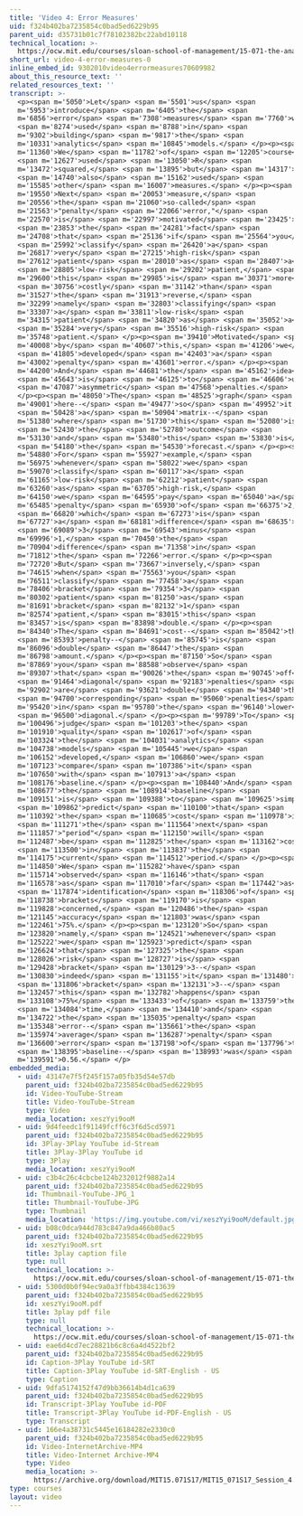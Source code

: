 ```yaml
---
title: 'Video 4: Error Measures'
uid: f324b402ba7235854c0bad5ed6229b95
parent_uid: d35731b01c7f78102382bc22abd10118
technical_location: >-
  https://ocw.mit.edu/courses/sloan-school-of-management/15-071-the-analytics-edge-spring-2017/trees/keeping-an-eye-on-healthcare-costs-the-d2hawkeye-story/video-4-error-measures/video-4-error-measures-0
short_url: video-4-error-measures-0
inline_embed_id: 9302010video4errormeasures70609982
about_this_resource_text: ''
related_resources_text: ''
transcript: >-
  <p><span m='5050'>Let</span> <span m='5501'>us</span> <span
  m='5953'>introduce</span> <span m='6405'>the</span> <span
  m='6856'>error</span> <span m='7308'>measures</span> <span m='7760'>we</span>
  <span m='8274'>used</span> <span m='8788'>in</span> <span
  m='9302'>building</span> <span m='9817'>the</span> <span
  m='10331'>analytics</span> <span m='10845'>models.</span> </p><p><span
  m='11360'>We</span> <span m='11782'>of</span> <span m='12205'>course</span>
  <span m='12627'>used</span> <span m='13050'>R</span> <span
  m='13472'>squared,</span> <span m='13895'>but</span> <span m='14317'>we</span>
  <span m='14740'>also</span> <span m='15162'>used</span> <span
  m='15585'>other</span> <span m='16007'>measures.</span> </p><p><span
  m='19550'>Next</span> <span m='20053'>measure,</span> <span
  m='20556'>the</span> <span m='21060'>so-called</span> <span
  m='21563'>"penalty</span> <span m='22066'>error,"</span> <span
  m='22570'>is</span> <span m='22997'>motivated</span> <span m='23425'>by</span>
  <span m='23853'>the</span> <span m='24281'>fact</span> <span
  m='24708'>that</span> <span m='25136'>if</span> <span m='25564'>you</span>
  <span m='25992'>classify</span> <span m='26420'>a</span> <span
  m='26817'>very</span> <span m='27215'>high-risk</span> <span
  m='27612'>patient</span> <span m='28010'>as</span> <span m='28407'>a</span>
  <span m='28805'>low-risk</span> <span m='29202'>patient,</span> <span
  m='29600'>this</span> <span m='29985'>is</span> <span m='30371'>more</span>
  <span m='30756'>costly</span> <span m='31142'>than</span> <span
  m='31527'>the</span> <span m='31913'>reverse,</span> <span
  m='32299'>namely</span> <span m='32803'>classifying</span> <span
  m='33307'>a</span> <span m='33811'>low-risk</span> <span
  m='34315'>patient</span> <span m='34820'>as</span> <span m='35052'>a</span>
  <span m='35284'>very</span> <span m='35516'>high-risk</span> <span
  m='35748'>patient.</span> </p><p><span m='39410'>Motivated</span> <span
  m='40008'>by</span> <span m='40607'>this,</span> <span m='41206'>we</span>
  <span m='41805'>developed</span> <span m='42403'>a</span> <span
  m='43002'>penalty</span> <span m='43601'>error.</span> </p><p><span
  m='44200'>And</span> <span m='44681'>the</span> <span m='45162'>idea</span>
  <span m='45643'>is</span> <span m='46125'>to</span> <span m='46606'>use</span>
  <span m='47087'>asymmetric</span> <span m='47568'>penalties.</span>
  </p><p><span m='48050'>The</span> <span m='48525'>graph</span> <span
  m='49001'>here--</span> <span m='49477'>so</span> <span m='49952'>it's</span>
  <span m='50428'>a</span> <span m='50904'>matrix--</span> <span
  m='51380'>where</span> <span m='51730'>this</span> <span m='52080'>is</span>
  <span m='52430'>the</span> <span m='52780'>outcome</span> <span
  m='53130'>and</span> <span m='53480'>this</span> <span m='53830'>is</span>
  <span m='54180'>the</span> <span m='54530'>forecast.</span> </p><p><span
  m='54880'>For</span> <span m='55927'>example,</span> <span
  m='56975'>whenever</span> <span m='58022'>we</span> <span
  m='59070'>classify</span> <span m='60117'>a</span> <span
  m='61165'>low-risk</span> <span m='62212'>patient</span> <span
  m='63260'>as</span> <span m='63705'>high-risk,</span> <span
  m='64150'>we</span> <span m='64595'>pay</span> <span m='65040'>a</span> <span
  m='65485'>penalty</span> <span m='65930'>of</span> <span m='66375'>2,</span>
  <span m='66820'>which</span> <span m='67273'>is</span> <span
  m='67727'>a</span> <span m='68181'>difference</span> <span m='68635'>of</span>
  <span m='69089'>3</span> <span m='69543'>minus</span> <span
  m='69996'>1,</span> <span m='70450'>the</span> <span
  m='70904'>difference</span> <span m='71358'>in</span> <span
  m='71812'>the</span> <span m='72266'>error.</span> </p><p><span
  m='72720'>But</span> <span m='73667'>inversely,</span> <span
  m='74615'>when</span> <span m='75563'>you</span> <span
  m='76511'>classify</span> <span m='77458'>a</span> <span
  m='78406'>bracket</span> <span m='79354'>3</span> <span
  m='80302'>patient</span> <span m='81250'>as</span> <span
  m='81691'>bracket</span> <span m='82132'>1</span> <span
  m='82574'>patient,</span> <span m='83015'>this</span> <span
  m='83457'>is</span> <span m='83898'>double.</span> </p><p><span
  m='84340'>The</span> <span m='84691'>cost--</span> <span m='85042'>the</span>
  <span m='85393'>penalty--</span> <span m='85745'>is</span> <span
  m='86096'>double</span> <span m='86447'>the</span> <span
  m='86798'>amount.</span> </p><p><span m='87150'>So</span> <span
  m='87869'>you</span> <span m='88588'>observe</span> <span
  m='89307'>that</span> <span m='90026'>the</span> <span m='90745'>off</span>
  <span m='91464'>diagonal</span> <span m='92183'>penalties</span> <span
  m='92902'>are</span> <span m='93621'>double</span> <span m='94340'>the</span>
  <span m='94700'>corresponding</span> <span m='95060'>penalties</span> <span
  m='95420'>in</span> <span m='95780'>the</span> <span m='96140'>lower</span>
  <span m='96500'>diagonal.</span> </p><p><span m='99789'>To</span> <span
  m='100496'>judge</span> <span m='101203'>the</span> <span
  m='101910'>quality</span> <span m='102617'>of</span> <span
  m='103324'>the</span> <span m='104031'>analytics</span> <span
  m='104738'>models</span> <span m='105445'>we</span> <span
  m='106152'>developed,</span> <span m='106860'>we</span> <span
  m='107123'>compare</span> <span m='107386'>it</span> <span
  m='107650'>with</span> <span m='107913'>a</span> <span
  m='108176'>baseline.</span> </p><p><span m='108440'>And</span> <span
  m='108677'>the</span> <span m='108914'>baseline</span> <span
  m='109151'>is</span> <span m='109388'>to</span> <span m='109625'>simply</span>
  <span m='109862'>predict</span> <span m='110100'>that</span> <span
  m='110392'>the</span> <span m='110685'>cost</span> <span m='110978'>in</span>
  <span m='111271'>the</span> <span m='111564'>next</span> <span
  m='111857'>"period"</span> <span m='112150'>will</span> <span
  m='112487'>be</span> <span m='112825'>the</span> <span m='113162'>cost</span>
  <span m='113500'>in</span> <span m='113837'>the</span> <span
  m='114175'>current</span> <span m='114512'>period.</span> </p><p><span
  m='114850'>We</span> <span m='115282'>have</span> <span
  m='115714'>observed</span> <span m='116146'>that</span> <span
  m='116578'>as</span> <span m='117010'>far</span> <span m='117442'>as</span>
  <span m='117874'>identification</span> <span m='118306'>of</span> <span
  m='118738'>brackets</span> <span m='119170'>is</span> <span
  m='119828'>concerned,</span> <span m='120486'>the</span> <span
  m='121145'>accuracy</span> <span m='121803'>was</span> <span
  m='122461'>75%.</span> </p><p><span m='123120'>So</span> <span
  m='123820'>namely,</span> <span m='124521'>whenever</span> <span
  m='125222'>we</span> <span m='125923'>predict</span> <span
  m='126624'>that</span> <span m='127325'>the</span> <span
  m='128026'>risk</span> <span m='128727'>is</span> <span
  m='129428'>bracket</span> <span m='130129'>3--</span> <span
  m='130830'>indeed</span> <span m='131155'>it</span> <span m='131480'>is</span>
  <span m='131806'>bracket</span> <span m='132131'>3--</span> <span
  m='132457'>this</span> <span m='132782'>happens</span> <span
  m='133108'>75%</span> <span m='133433'>of</span> <span m='133759'>the</span>
  <span m='134084'>time,</span> <span m='134410'>and</span> <span
  m='134722'>the</span> <span m='135035'>penalty</span> <span
  m='135348'>error--</span> <span m='135661'>the</span> <span
  m='135974'>average</span> <span m='136287'>penalty</span> <span
  m='136600'>error</span> <span m='137198'>of</span> <span m='137796'>the</span>
  <span m='138395'>baseline--</span> <span m='138993'>was</span> <span
  m='139591'>0.56.</span> </p>
embedded_media:
  - uid: 43147e7f5f245f157a05fb35d54e57db
    parent_uid: f324b402ba7235854c0bad5ed6229b95
    id: Video-YouTube-Stream
    title: Video-YouTube-Stream
    type: Video
    media_location: xeszYyi9ooM
  - uid: 9d4feedc1f91149fcff6c3f6d5cd5971
    parent_uid: f324b402ba7235854c0bad5ed6229b95
    id: 3Play-3Play YouTube id-Stream
    title: 3Play-3Play YouTube id
    type: 3Play
    media_location: xeszYyi9ooM
  - uid: c3b4c26c4cbcbe124b232012f9882a14
    parent_uid: f324b402ba7235854c0bad5ed6229b95
    id: Thumbnail-YouTube-JPG_1
    title: Thumbnail-YouTube-JPG
    type: Thumbnail
    media_location: 'https://img.youtube.com/vi/xeszYyi9ooM/default.jpg'
  - uid: b08c0dca944d783c847a9da466b80ac5
    parent_uid: f324b402ba7235854c0bad5ed6229b95
    id: xeszYyi9ooM.srt
    title: 3play caption file
    type: null
    technical_location: >-
      https://ocw.mit.edu/courses/sloan-school-of-management/15-071-the-analytics-edge-spring-2017/trees/keeping-an-eye-on-healthcare-costs-the-d2hawkeye-story/video-4-error-measures/video-4-error-measures-0/xeszYyi9ooM.srt
  - uid: 5300d0b0f94ec9a0a3ffbb4384c13639
    parent_uid: f324b402ba7235854c0bad5ed6229b95
    id: xeszYyi9ooM.pdf
    title: 3play pdf file
    type: null
    technical_location: >-
      https://ocw.mit.edu/courses/sloan-school-of-management/15-071-the-analytics-edge-spring-2017/trees/keeping-an-eye-on-healthcare-costs-the-d2hawkeye-story/video-4-error-measures/video-4-error-measures-0/xeszYyi9ooM.pdf
  - uid: eae6d4cd7ec28821b6c8c6a4d4522bf2
    parent_uid: f324b402ba7235854c0bad5ed6229b95
    id: Caption-3Play YouTube id-SRT
    title: Caption-3Play YouTube id-SRT-English - US
    type: Caption
  - uid: 9dfa5174152f47d9bb36614b4d1ca639
    parent_uid: f324b402ba7235854c0bad5ed6229b95
    id: Transcript-3Play YouTube id-PDF
    title: Transcript-3Play YouTube id-PDF-English - US
    type: Transcript
  - uid: 166e4a38731c5445e16184282e2330c0
    parent_uid: f324b402ba7235854c0bad5ed6229b95
    id: Video-InternetArchive-MP4
    title: Video-Internet Archive-MP4
    type: Video
    media_location: >-
      https://archive.org/download/MIT15.071S17/MIT15_071S17_Session_4.3.07_300k.mp4
type: courses
layout: video
---
```

